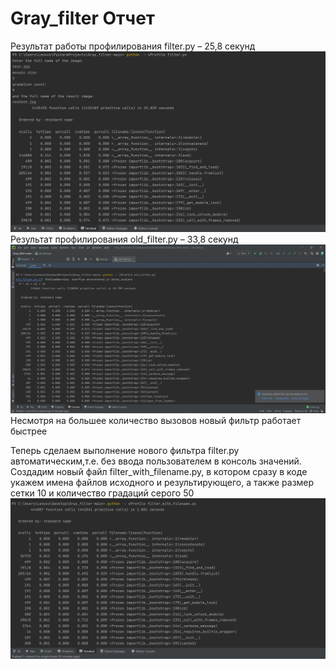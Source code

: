 ﻿# Gray_filter Отчет
Результат работы профилирования filter.py – 25,8 секунд
![alt text](pictures_for_readme/filter_profile.JPG)
Результат профилирования old_filter.py – 33,8 секунд
![alt text](pictures_for_readme/old_filter_profile.JPG)
Несмотря на большее количество вызовов новый фильтр работает быстрее

Теперь сделаем выполнение нового фильтра filter.py автоматическим,т.е. без ввода пользователем в консоль значений.
Создадим новый файл filter_with_filename.py, в котором сразу в коде укажем имена файлов исходного и результирующего,
а также размер сетки 10 и количество градаций серого 50
![alt text](pictures_for_readme/filter_with_filename_profile.JPG)
